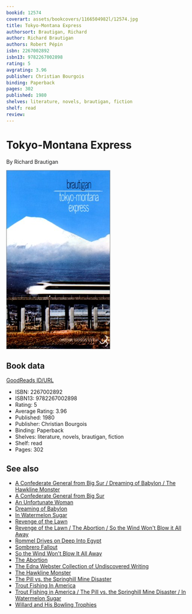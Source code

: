 ```yaml
---
bookid: 12574
coverart: assets/bookcovers/1166504982l/12574.jpg
title: Tokyo-Montana Express
authorsort: Brautigan, Richard
author: Richard Brautigan
authors: Robert Pépin
isbn: 2267002892
isbn13: 9782267002898
rating: 5
avgrating: 3.96
publisher: Christian Bourgois
binding: Paperback
pages: 302
published: 1980
shelves: literature, novels, brautigan, fiction
shelf: read
review: 
---
```


# Tokyo-Montana Express

By Richard Brautigan

![](../../assets/bookcovers/1166504982l/12574.jpg)

## Book data

[GoodReads ID/URL](https://www.goodreads.com/book/show/12574)

- ISBN: 2267002892
- ISBN13: 9782267002898
- Rating: 5
- Average Rating: 3.96
- Published: 1980
- Publisher: Christian Bourgois
- Binding: Paperback
- Shelves: literature, novels, brautigan, fiction
- Shelf: read
- Pages: 302


## See also

- [A Confederate General from Big Sur / Dreaming of Babylon / The Hawkline Monster](A_Confederate_General_from_Big_Sur_-_Dreaming_of_Babylon_-_The_Hawkline_Monster.md)
- [A Confederate General from Big Sur](A_Confederate_General_from_Big_Sur.md)
- [An Unfortunate Woman](An_Unfortunate_Woman.md)
- [Dreaming of Babylon](Dreaming_of_Babylon.md)
- [In Watermelon Sugar](In_Watermelon_Sugar.md)
- [Revenge of the Lawn](Revenge_of_the_Lawn.md)
- [Revenge of the Lawn / The Abortion / So the Wind Won't Blow it All Away](Revenge_of_the_Lawn_-_The_Abortion_-_So_the_Wind_Wont_Blow_it_All_Away.md)
- [Rommel Drives on Deep Into Egypt](Rommel_Drives_on_Deep_Into_Egypt.md)
- [Sombrero Fallout](Sombrero_Fallout.md)
- [So the Wind Won't Blow It All Away](So_the_Wind_Wont_Blow_It_All_Away.md)
- [The Abortion](The_Abortion.md)
- [The Edna Webster Collection of Undiscovered Writing](The_Edna_Webster_Collection_of_Undiscovered_Writing.md)
- [The Hawkline Monster](The_Hawkline_Monster.md)
- [The Pill vs. the Springhill Mine Disaster](The_Pill_vs_the_Springhill_Mine_Disaster.md)
- [Trout Fishing In America](Trout_Fishing_In_America.md)
- [Trout Fishing in America / The Pill vs. the Springhill Mine Disaster / In Watermelon Sugar](Trout_Fishing_in_America_-_The_Pill_vs_the_Springhill_Mine_Disaster_-_In_Watermelon_Sugar.md)
- [Willard and His Bowling Trophies](Willard_and_His_Bowling_Trophies.md)
